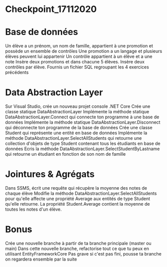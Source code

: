 # Checkpoint_17112020

# Base de données
Un élève a un prénom, un nom de famille, appartient à une promotion et possède un ensemble de contrôles
Une promotion a un langage et plusieurs élèves peuvent lui appartenir
Un contrôle appartient à un élève et a une note
Insère deux promotions et dans chacune 5 élèves. Insère deux contrôles par élève.
Fournis un fichier SQL regroupant les 4 exercices précédents

# Data Abstraction Layer
Sur Visual Studio, crée un nouveau projet console .NET Core
Crée une classe statique DataAbstractionLayer
Implémente la méthode statique DataAbstractionLayer.Connect qui connecte ton programme à une base de données
Implémente la méthode statique DataAbstractionLayer.Disconnect qui déconnecte ton programme de la base de données
Crée une classe Student qui représente une entité en base de données
Implémente la méthode DataAbstractionLayer.SelectAllStudents qui retourne une collection d'objets de type Student contenant tous les étudiants en base de données
Ecris la méthode DataAbstractionLayer.SelectStudentByLastname qui retourne un étudiant en fonction de son nom de famille

# Jointures & Agrégats
Dans SSMS, écrit une requête qui récupère la moyenne des notes de chaque élève
Modifie la méthode DataAbstractionLayer.SelectAllStudents pour qu'elle affecte une propriété Average aux entités de type Student qu'elle retourne.
La propriété Student.Average contient la moyenne de toutes les notes d'un élève.

# Bonus
Crée une nouvelle branche à partir de ta branche principale (master ou main)
Dans cette nouvelle branche, refactorise tout ce que tu peux en utilisant EntityFrameworkCore
Pas grave si c'est pas fini, pousse ta branche on regardera ensemble par la suite
